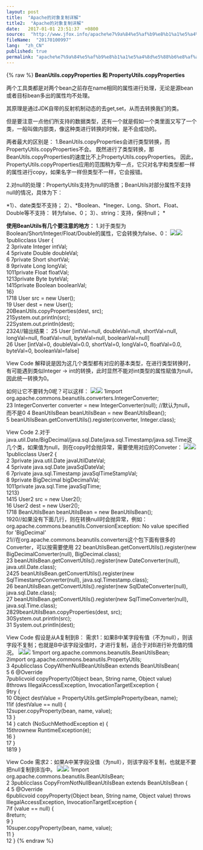 ```yaml
---
layout: post
title:  "Apache的对象复制详解"
title2:  "Apache的对象复制详解"
date:   2017-01-01 23:51:37  +0800
source:  "http://www.jfox.info/apache%e7%9a%84%e5%af%b9%e8%b1%a1%e5%a4%8d%e5%88%b6%e8%af%a6%e8%a7%a3.html"
fileName:  "20170100997"
lang:  "zh_CN"
published: true
permalink: "apache%e7%9a%84%e5%af%b9%e8%b1%a1%e5%a4%8d%e5%88%b6%e8%af%a6%e8%a7%a3.html"
---
```

{% raw %}
**BeanUtils.copyProperties 和 PropertyUtils.copyProperties**

两个工具类都是对两个bean之前存在name相同的属性进行处理，无论是源bean或者目标bean多出的属性均不处理。

其原理是通过JDK自带的反射机制动态的去get,set，从而去转换我们的类。

但是要注意一点他们所支持的数据类型，还有一个就是假如一个类里面又写了一个类，一般叫做内部类，像这种类进行转换的时候，是不会成功的。

两者最大的区别是： 
1.BeanUtils.copyProperties会进行类型转换，而PropertyUtils.copyProperties不会。 
既然进行了类型转换，那BeanUtils.copyProperties的速度比不上PropertyUtils.copyProperties。 
因此，PropertyUtils.copyProperties应用的范围稍为窄一点，它只对名字和类型都一样的属性进行copy，如果名字一样但类型不一样，它会报错。

 2.对null的处理：PropertyUtils支持为null的场景；BeanUtils对部分属性不支持null的情况，具体为下：

*1）、date类型不支持； 
2）、*Boolean、*Ineger、Long、Short、Float、Double等不支持： 转为false、0； 
3）、string：支持，保持null； *

**使用BeanUtils有几个要注意的地方：**
1.对于类型为Boolean/Short/Integer/Float/Double的属性，它会转换为false、0： 
![](/wp-content/uploads/2017/06/ContractedBlock12.gif)![](/wp-content/uploads/2017/06/ExpandedBlockStart12.gif)
     1publicclass User {  
     2 3private Integer intVal;  
     4 5private Double doubleVal;  
     6 7private Short shortVal;  
     8 9private Long longVal;  
    1011private Float floatVal;  
    1213private Byte byteVal;  
    1415private Boolean booleanVal;  
    16}  
    1718 User src = new User();  
    19 User dest = new User();  
    20BeanUtils.copyProperties(dest, src);  
    21System.out.println(src);  
    22System.out.println(dest);  
    2324//输出结果：      25 User [intVal=null, doubleVal=null, shortVal=null, longVal=null, floatVal=null, byteVal=null, booleanVal=null]  
    26 User [intVal=0, doubleVal=0.0, shortVal=0, longVal=0, floatVal=0.0, byteVal=0, booleanVal=false]  

View Code
解释说是因为这几个类型都有对应的基本类型，在进行类型转换时，有可能遇到类似Integer -> int的转换，此时显然不能对int类型的属性赋值为null，因此统一转换为0。 

如何让它不要转为0呢？可以这样：
![](/wp-content/uploads/2017/06/ContractedBlock12.gif)![](/wp-content/uploads/2017/06/ExpandedBlockStart12.gif)
    1import org.apache.commons.beanutils.converters.IntegerConverter;  
    23 IntegerConverter converter = new IntegerConverter(null);    //默认为null，而不是0  4 BeanUtilsBean beanUtilsBean = new BeanUtilsBean();  
    5 beanUtilsBean.getConvertUtils().register(converter, Integer.class);

View Code
2.对于java.util.Date/BigDecimal/java.sql.Date/java.sql.Timestamp/java.sql.Time这几个类，如果值为null，则在copy时会抛异常，需要使用对应的Conveter： 
![](/wp-content/uploads/2017/06/ContractedBlock12.gif)![](/wp-content/uploads/2017/06/ExpandedBlockStart12.gif)
     1publicclass User2 {  
     2 3private java.util.Date javaUtilDateVal;  
     4 5private java.sql.Date javaSqlDateVal;  
     6 7private java.sql.Timestamp javaSqlTimeStampVal;  
     8 9private BigDecimal bigDecimalVal;  
    1011private java.sql.Time javaSqlTime;  
    1213}  
    1415 User2 src = new User2();  
    16 User2 dest = new User2();  
    1718 BeanUtilsBean beanUtilsBean = new BeanUtilsBean();  
    1920//如果没有下面几行，则在转换null时会抛异常，例如：org.apache.commons.beanutils.ConversionException: No value specified for 'BigDecimal'  
    21//在org.apache.commons.beanutils.converters这个包下面有很多的Converter，可以按需要使用  22 beanUtilsBean.getConvertUtils().register(new BigDecimalConverter(null), BigDecimal.class);  
    23 beanUtilsBean.getConvertUtils().register(new DateConverter(null), java.util.Date.class);  
    2425 beanUtilsBean.getConvertUtils().register(new SqlTimestampConverter(null), java.sql.Timestamp.class);  
    26 beanUtilsBean.getConvertUtils().register(new SqlDateConverter(null), java.sql.Date.class);  
    27 beanUtilsBean.getConvertUtils().register(new SqlTimeConverter(null), java.sql.Time.class);  
    2829beanUtilsBean.copyProperties(dest, src);  
    30System.out.println(src);  
    31 System.out.println(dest);  

View Code
假设是从A复制到B： 
需求1：如果B中某字段有值（不为null），则该字段不复制；也就是B中该字段没值时，才进行复制，适合于对B进行补充值的情况。
![](/wp-content/uploads/2017/06/ContractedBlock12.gif)![](/wp-content/uploads/2017/06/ExpandedBlockStart12.gif)
     1import org.apache.commons.beanutils.BeanUtilsBean;  
     2import org.apache.commons.beanutils.PropertyUtils;  
     3 4publicclass CopyWhenNullBeanUtilsBean extends BeanUtilsBean{  
     5 6    @Override  
     7publicvoid copyProperty(Object bean, String name, Object value)  
     8throws IllegalAccessException, InvocationTargetException {  
     9try {  
    10             Object destValue = PropertyUtils.getSimpleProperty(bean, name);  
    11if (destValue == null) {  
    12super.copyProperty(bean, name, value);  
    13            }  
    14         } catch (NoSuchMethodException e) {  
    15thrownew RuntimeException(e);  
    16        }  
    17    }  
    1819 }  

View Code
需求2：如果A中某字段没值（为null），则该字段不复制，也就是不要把null复制到B当中。
![](/wp-content/uploads/2017/06/ContractedBlock12.gif)![](/wp-content/uploads/2017/06/ExpandedBlockStart12.gif)
     1import org.apache.commons.beanutils.BeanUtilsBean;  
     2 3publicclass CopyFromNotNullBeanUtilsBean extends BeanUtilsBean {  
     4 5    @Override  
     6publicvoid copyProperty(Object bean, String name, Object value) throws IllegalAccessException, InvocationTargetException {  
     7if (value == null) {  
     8return;  
     9        }  
    10super.copyProperty(bean, name, value);  
    11    }  
    12 }
{% endraw %}
